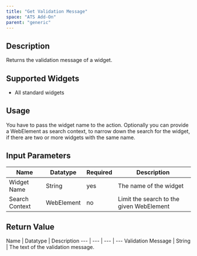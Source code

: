 ```yaml
---
title: "Get Validation Message"
space: "ATS Add-On" 
parent: "generic"
---
```


## Description

Returns the validation message of a widget.

## Supported Widgets

 + All standard widgets

## Usage

You have to pass the widget name to the action.
Optionally you can provide a WebElement as search context, to narrow down the search for the widget, if there are two or more widgets with the same name.

## Input Parameters

Name | Datatype |Required| Description
--- | --- | --- | ---
Widget Name | String | yes | The name of the widget
Search Context | WebElement | no |Limit the search to the given WebElement

## Return Value

Name | Datatype | Description
--- | --- | --- | ---
Validation Message | String | The text of the validation message.
